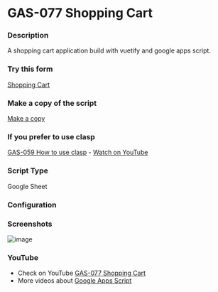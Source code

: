 # GAS-077 Shopping Cart

### Description

A shopping cart application build with vuetify and google apps script.

### Try this form

[Shopping Cart](https://script.google.com/macros/s/AKfycbxvUs1O2zcTnQ2Rc6Us-GLW4V0r05r5YWjHG9TWh2eujNcCUbcesIwMKQtDrrAmNdXH/exec)

### Make a copy of the script

[Make a copy](https://docs.google.com/spreadsheets/d/18txzTKTjKBA7J1RD_qNjI8sstAL-dIiDqFDR__TPLuc/copy)

### If you prefer to use clasp

[GAS-059 How to use clasp](https://github.com/ashtonfei/google-apps-script-projects/tree/GAS-259) - [Watch on YouTube](https://youtu.be/V-oE2OyvTKM)

### Script Type

Google Sheet

### Configuration

### Screenshots

![image](https://user-images.githubusercontent.com/16481229/110321292-71cc0d00-804c-11eb-9144-3d7b892dddf2.png)

### YouTube

- Check on YouTube [GAS-077 Shopping Cart](https://youtu.be/sKUpe6XCXRk)
- More videos about [Google Apps Script](https://www.youtube.com/playlist?list=PLQhwjnEjYj8Bf_EZDrrcmkB9vcB9Sk3x0)
